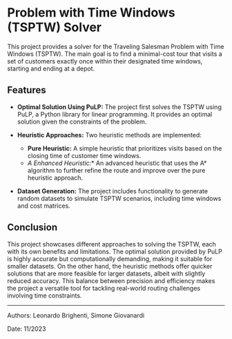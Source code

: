 # Problem with Time Windows (TSPTW) Solver

This project provides a solver for the Traveling Salesman Problem with Time Windows (TSPTW). The main goal is to find a minimal-cost tour that visits a set of customers exactly once within their designated time windows, starting and ending at a depot.

## Features

- **Optimal Solution Using PuLP:** The project first solves the TSPTW using PuLP, a Python library for linear programming. It provides an optimal solution given the constraints of the problem.

- **Heuristic Approaches:** Two heuristic methods are implemented:
  - **Pure Heuristic:** A simple heuristic that prioritizes visits based on the closing time of customer time windows.
  - **A* Enhanced Heuristic:** An advanced heuristic that uses the A* algorithm to further refine the route and improve over the pure heuristic approach.

- **Dataset Generation:** The project includes functionality to generate random datasets to simulate TSPTW scenarios, including time windows and cost matrices.

## Conclusion

This project showcases different approaches to solving the TSPTW, each with its own benefits and limitations. The optimal solution provided by PuLP is highly accurate but computationally demanding, making it suitable for smaller datasets. On the other hand, the heuristic methods offer quicker solutions that are more feasible for larger datasets, albeit with slightly reduced accuracy. This balance between precision and efficiency makes the project a versatile tool for tackling real-world routing challenges involving time constraints.

-----------------

Authors:
Leonardo Brighenti, Simone Giovanardi

Date: 11/2023
